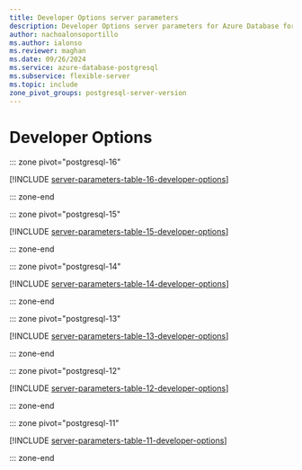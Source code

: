 ```yaml
---
title: Developer Options server parameters
description: Developer Options server parameters for Azure Database for PostgreSQL - Flexible Server.
author: nachoalonsoportillo
ms.author: ialonso
ms.reviewer: maghan
ms.date: 09/26/2024
ms.service: azure-database-postgresql
ms.subservice: flexible-server
ms.topic: include
zone_pivot_groups: postgresql-server-version
---
```

# Developer Options


::: zone pivot="postgresql-16"

[!INCLUDE [server-parameters-table-16-developer-options](./includes/server-parameters-table-16-developer-options.md)]

::: zone-end


::: zone pivot="postgresql-15"

[!INCLUDE [server-parameters-table-15-developer-options](./includes/server-parameters-table-15-developer-options.md)]

::: zone-end


::: zone pivot="postgresql-14"

[!INCLUDE [server-parameters-table-14-developer-options](./includes/server-parameters-table-14-developer-options.md)]

::: zone-end


::: zone pivot="postgresql-13"

[!INCLUDE [server-parameters-table-13-developer-options](./includes/server-parameters-table-13-developer-options.md)]

::: zone-end


::: zone pivot="postgresql-12"

[!INCLUDE [server-parameters-table-12-developer-options](./includes/server-parameters-table-12-developer-options.md)]

::: zone-end


::: zone pivot="postgresql-11"

[!INCLUDE [server-parameters-table-11-developer-options](./includes/server-parameters-table-11-developer-options.md)]

::: zone-end


